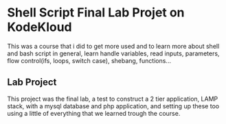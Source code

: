 # Shell Script Final Lab Projet on KodeKloud
This was a course that i did to get more used and to learn more about shell and bash script in general, learn handle
variables, read inputs, parameters, flow control(ifs, loops, switch case), shebang, functions...  
## Lab Project 
This project was the final lab, a test to construct a 2 tier application, LAMP stack, with a mysql database and php application, and setting up these too
using a little of everything that we learned trough the course.